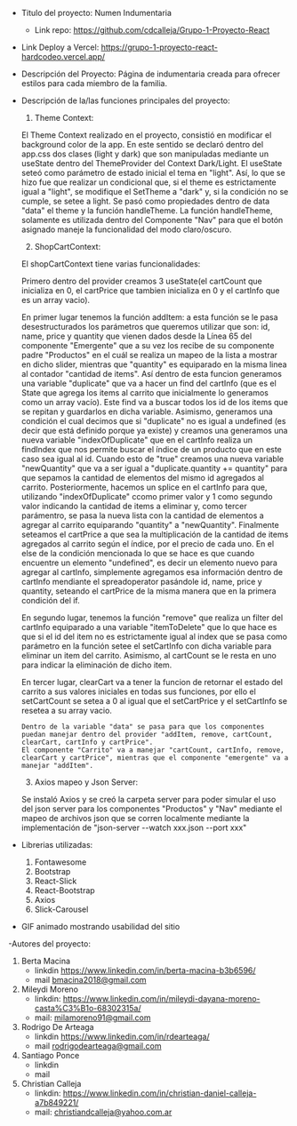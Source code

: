  - Titulo del proyecto: Numen Indumentaria
    - Link repo: https://github.com/cdcalleja/Grupo-1-Proyecto-React

 - Link Deploy a Vercel: https://grupo-1-proyecto-react-hardcodeo.vercel.app/

 - Descripción del Proyecto: Página de indumentaria creada para ofrecer estilos para cada miembro de la familia.

 - Descripción de la/las funciones principales del proyecto: 

      1) Theme Context:

      El Theme Context realizado en el proyecto, consistió en modificar el background color de la app. En este sentido se declaró
      dentro del app.css dos clases (light y dark) que son manipuladas mediante un useState dentro del ThemeProvider del Context Dark/Light. El useState seteó como parámetro de estado inicial el tema en "light".
      Así, lo que se hizo fue que realizar un condicional que, si el theme es estrictamente igual a "light", se modifique el SetTheme a "dark" y, si la condición no se cumple, se setee a light.
      Se pasó como propiedades dentro de data "data" el theme y la función handleTheme.
      La función handleTheme, solamente es utilizada dentro del Componente "Nav" para que el botón asignado maneje la funcionalidad del modo claro/oscuro.

      2) ShopCartContext: 

      El shopCartContext tiene varias funcionalidades:

      Primero dentro del provider creamos 3 useState(el cartCount que inicializa en 0, el cartPrice que tambien inicializa en 0 y el cartInfo que es un array vacio).

      En primer lugar tenemos la función addItem: a esta función se le pasa desestructurados los parámetros que queremos utilizar que son: id, name, price y quantity que vienen dados desde la Línea 65 del componente "Emergente" que a su vez los recibe de su
      componente padre "Productos" en el cuál se realiza un mapeo de la lista a mostrar en dicho slider, mientras que "quantity" es equiparado en la misma linea al contador "cantidad de items".
      Así dentro de esta funcion generamos una variable "duplicate" que va a hacer un find del cartInfo (que es el State que agrega los items al carrito que inicialmente lo generamos como un array vacío). Este find va a buscar todos los id de los items que se repitan y guardarlos en dicha variable.
      Asimismo, generamos una condición el cual decimos que si "duplicate" no es igual a undefined (es decir que está definido porque ya existe) y creamos una generamos una nueva variable "indexOfDuplicate" que en el cartInfo realiza un findIndex que nos permite buscar el índice de un producto que en este caso sea igual al id. Cuando esto de "true" creamos una nueva variable "newQuantity" que va a ser igual a "duplicate.quantity += quantity" para que sepamos la cantidad de elementos del mismo id agregados al carrito.
      Posteriormente, hacemos un splice en el cartInfo para que, utilizando "indexOfDuplicate" ccomo primer valor y 1 como segundo valor indicando la cantidad de items a eliminar y, como tercer parámentro, se pasa la nueva lista con la cantidad de elementos a agregar al carrito equiparando "quantity" a "newQuantity".
      Finalmente seteamos el cartPrice a que sea la multiplicación de la cantidad de items agregados al carrito según el índice, por el precio de cada uno.
      En el else de la condición mencionada lo que se hace es que cuando encuentre un elemento "undefined", es decir un elemento nuevo para agregar al cartInfo, simplemente agregamos esa información dentro de cartInfo mendiante el spreadoperator pasándole id, name, price y quantity, seteando el cartPrice de la misma manera que en la primera condición del if.

      En segundo lugar, tenemos la función "remove" que realiza un filter del cartInfo equiparado a una variable "itemToDelete" que lo que hace es que si el id del item no es estrictamente igual al index que se pasa como parámetro en la función setee el setCartInfo con dicha variable para eliminar un item del carrito. 
      Asimismo, al cartCount se le resta en uno para indicar la eliminación de dicho item.

      En tercer lugar, clearCart va a tener la funcion de retornar el estado del carrito a sus valores iniciales en todas sus funciones, por ello el setCartCount se setea a 0 al igual que el setCartPrice y el setCartInfo se resetea a su array vacio.

       Dentro de la variable "data" se pasa para que los componentes puedan manejar dentro del provider "addItem, remove, cartCount, clearCart, cartInfo y cartPrice". 
       El componente "Carrito" va a manejar "cartCount, cartInfo, remove, clearCart y cartPrice", mientras que el componente "emergente" va a manejar "addItem".


      3) Axios mapeo y Json Server:

      Se instaló Axios y se creó la carpeta server para poder simular el uso del json server para los componentes "Productos" y "Nav" mediante el mapeo de archivos json que se corren localmente mediante la implementación de "json-server --watch xxx.json --port xxx"

 - Librerias utilizadas:
  
    1) Fontawesome
    2) Bootstrap
    3) React-Slick
    4) React-Bootstrap
    5) Axios
    6) Slick-Carousel

- GIF animado mostrando usabilidad del sitio

-Autores del proyecto:
  1)  Berta Macina
      * linkdin https://www.linkedin.com/in/berta-macina-b3b6596/
      * mail bmacina2018@gmail.com
  2)  Mileydi Moreno
      * linkdin: https://www.linkedin.com/in/mileydi-dayana-moreno-casta%C3%B1o-68302315a/
      * mail: milamoreno91@gmail.com
  3)  Rodrigo De Arteaga
      * linkdin https://www.linkedin.com/in/rdearteaga/
      * mail rodrigodearteaga@gmail.com
  4)  Santiago Ponce
      * linkdin
      * mail
  5)  Christian Calleja
      * linkdin: https://www.linkedin.com/in/christian-daniel-calleja-a7b849221/
      * mail: christiandcalleja@yahoo.com.ar





